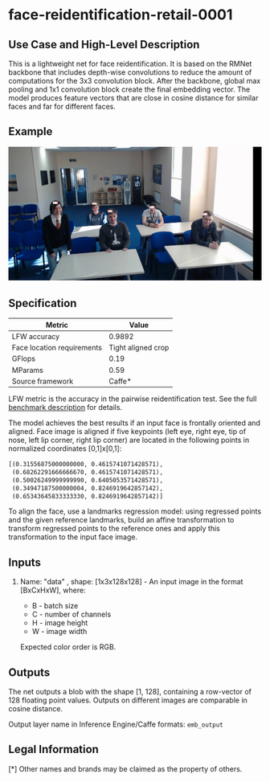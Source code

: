 # face-reidentification-retail-0001

## Use Case and High-Level Description

This is a lightweight net for face reidentification. It is based on the RMNet backbone that includes depth-wise convolutions to reduce the amount of computations for the 3x3 convolution block. After the backbone, global max pooling and 1x1 convolution block create the final embedding vector. The model produces feature vectors that are close in cosine distance for similar faces and far for different faces.

## Example

![](./face-reidentification-retail-0001.png)

## Specification

| Metric                          | Value                                     |
|---------------------------------|-------------------------------------------|
| LFW accuracy                    | 0.9892                                    |
| Face location requirements      | Tight aligned crop                        |
| GFlops                          | 0.19                                      |
| MParams                         | 0.59                                      |
| Source framework                | Caffe*                                    |

LFW metric is the accuracy in the pairwise reidentification test. See the full [benchmark description](http://vis-www.cs.umass.edu/lfw/) for details.

The model achieves the best results if an input face is frontally oriented and aligned. Face image is aligned if five keypoints (left eye, right eye, tip of nose, left lip corner, right lip corner) are located in the following points in normalized coordinates [0,1]x[0,1]:

```
[(0.31556875000000000, 0.4615741071428571),
 (0.68262291666666670, 0.4615741071428571),
 (0.50026249999999990, 0.6405053571428571),
 (0.34947187500000004, 0.8246919642857142),
 (0.65343645833333330, 0.8246919642857142)]
```

To align the face, use a landmarks regression model: using regressed points and the given reference landmarks, build an affine transformation to transform regressed points to the reference ones and apply this transformation to the input face image.

## Inputs

1. Name: "data" , shape: [1x3x128x128] - An input image in the format [BxCxHxW],
   where:
    - B - batch size
    - C - number of channels
    - H - image height
    - W - image width

   Expected color order is RGB.

## Outputs
The net outputs a blob with the shape [1, 128], containing a row-vector of 128 floating point values. Outputs on different images are comparable in cosine distance.

Output layer name in Inference Engine/Caffe formats:
`emb_output`

## Legal Information
[*] Other names and brands may be claimed as the property of others.
